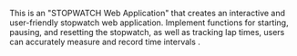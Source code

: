This is an "STOPWATCH Web Application" that creates an interactive and user-friendly stopwatch web application. Implement functions for starting, pausing, and resetting the stopwatch, as well as tracking lap times, users can accurately measure and record time intervals .
